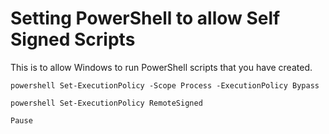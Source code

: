 # Setting PowerShell to allow Self Signed Scripts

This is to allow Windows to run PowerShell scripts that you have created.  

  

```
powershell Set-ExecutionPolicy -Scope Process -ExecutionPolicy Bypass

powershell Set-ExecutionPolicy RemoteSigned

Pause

```